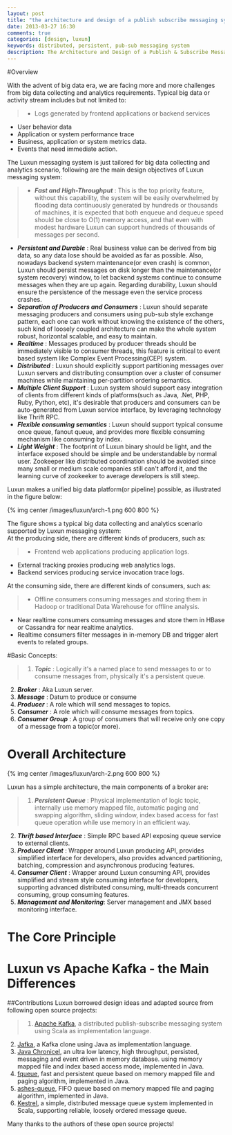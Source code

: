```yaml
---
layout: post
title: "the architecture and design of a publish subscribe messaging system tailored for big data collecting and analytics"
date: 2013-03-27 16:30
comments: true
categories: [design, luxun]
keywords: distributed, persistent, pub-sub messaging system
description: The Architecture and Design of a Publish & Subscribe Messaging System Tailored for Big Data Collecting and Analytics.
---
```


#Overview

With the advent of big data era, we are facing more and more challenges from big data collecting and analytics requirements. Typical big data or activity stream includes but not limited to:

>* Logs generated by frontend applications or backend services
* User behavior data
* Application or system performance trace
* Business, application or system metrics data.
* Events that need immediate action.

The Luxun messaging system is just tailored for big data collecting and analytics scenario, following are the main design objectives of Luxun messaging system:

<!--more-->

>* ***Fast and High-Throughput*** : This is the top priority feature, without this capability, the system will be easily overwhelmed by flooding data continuously generated by hundreds or thousands of machines, it is expected that both enqueue and dequeue speed should be close to O(1) memory access, and that even with modest hardware Luxun can support hundreds of thousands of messages per second.
* ***Persistent and Durable*** : Real business value can be derived from big data, so any data lose should be avoided as far as possible. Also, nowadays backend system maintenance(or even crash) is common, Luxun should persist messages on disk longer than the maintenance(or system recovery) window, to let backend systems continue to consume messages when they are up again. Regarding durability, Luxun should ensure the persistence of the message even the service process crashes.
* ***Separation of Producers and Consumers*** : Luxun should separate messaging producers and consumers using pub-sub style exchange pattern, each one can work without knowing the existence of the others, such kind of loosely coupled architecture can make the whole system robust, horizontal scalable, and easy to maintain.
* ***Realtime*** : Messages produced by producer threads should be immediately visible to consumer threads, this feature is critical to event based system like Complex Event Processing(CEP) system.
* ***Distributed*** : Luxun should explicitly support partitioning messages over Luxun servers and distributing consumption over a cluster of consumer machines while maintaining per-partition ordering semantics.
* ***Multiple Client Support*** : Luxun system should support easy integration of clients from different kinds of platforms(such as Java, .Net, PHP, Ruby, Python, etc), it's desirable that producers and consumers can be auto-generated from Luxun service interface, by leveraging technology like Thrift RPC.
* ***Flexible consuming semantics*** : Luxun should support typical consume once queue, fanout queue, and provides more flexible consuming mechanism like consuming by index.
* ***Light Weight*** : The footprint of Luxun binary should be light, and the interface exposed should be simple and be understandable by normal user. Zookeeper like distributed coordination should be avoided since many small or medium scale companies still can't afford it, and the learning curve of zookeeker to average developers is still steep.

Luxun makes a unified big data platform(or pipeline) possible, as illustrated in the figure below:

{% img center /images/luxun/arch-1.png 600 800 %}

The figure shows a typical big data collecting and analytics scenario supported by Luxun messaging system:  
At the producing side, there are different kinds of producers, such as:  

>* Frontend web applications producing application logs.
* External tracking proxies producing web analytics logs.
* Backend services producing service invocation trace logs.

At the consuming side, there are different kinds of consumers, such as:

>* Offline consumers consuming messages and storing them in Hadoop or traditional Data Warehouse for offline analysis.
* Near realtime consumers consuming messages and store them in HBase or Cassandra for near realtime analytics.
* Realtime consumers filter messages in in-memory DB and trigger alert events to related groups.

#Basic Concepts:
>1. ***Topic*** : Logically it's a named place to send messages to or to consume messages from, physically it's a persistent queue.
2. ***Broker*** : Aka Luxun server.
3. ***Message*** : Datum to produce or consume
4. ***Producer*** : A role which will send messages to topics.
5. ***Consumer*** : A role which will consume messages from topics.
6. ***Consumer Group*** : A group of consumers that will receive only one copy of a message from a topic(or more).
 

# Overall Architecture

{% img center /images/luxun/arch-2.png 600 800 %}




Luxun has a simple architecture, the main components of a broker are:

>1. ***Persistent Queue*** : Physical implementation of logic topic, internally use memory mapped file, automatic paging and swapping algorithm, sliding window, index based access for fast queue operation while use memory in an efficient way.
2. ***Thrift based Interface*** : Simple RPC based API exposing queue service to external clients.
3. ***Producer Client*** : Wrapper around Luxun producing API, provides simplified interface for developers, also provides advanced partitioning, batching, compression and asynchronous producing features.
4. ***Consumer Client*** : Wrapper around Luxun consuming API, provides simplified and stream style consuming interface for developers, supporting advanced distributed consuming,  multi-threads concurrent consuming, group consuming features.
5. ***Management and Monitoring***: Server management and JMX based monitoring interface.


# The Core Principle



# Luxun vs Apache Kafka - the Main Differences


##Contributions
Luxun borrowed design ideas and adapted source from following open source projects:

>1. [Apache Kafka](http://kafka.apache.org/index.html), a distributed publish-subscribe messaging system using Scala as implementation language.
2. [Jafka](https://github.com/adyliu/jafka), a Kafka clone using Java as implementation language.
3. [Java Chronicel](https://github.com/peter-lawrey/Java-Chronicle), an ultra low latency, high throughput, persisted, messaging and event driven in memory database. using memory mapped file and index based access mode, implemented in Java.
4. [fqueue](http://code.google.com/p/fqueue/), fast and persistent queue based on memory mapped file and paging algorithm, implemented in Java.
5. [ashes-queue](http://code.google.com/p/ashes-queue/), FIFO queue based on memory mapped file and paging algorithm, implemented in Java.
6. [Kestrel](https://github.com/robey/kestrel), a simple, distributed message queue system implemented in Scala, supporting reliable, loosely ordered message queue.

Many thanks to the authors of these open source projects!


 




  
